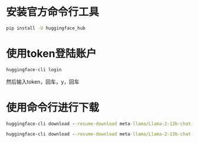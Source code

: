 # 安装官方命令行工具
```cmd
pip install -U huggingface_hub
```

# 使用token登陆账户
```cmd
huggingface-cli login
```
然后输入token，回车，y，回车

# 使用命令行进行下载
```cmd
huggingface-cli download --resume-download meta-llama/Llama-2-13b-chat-hf
```

```cmd
huggingface-cli download --resume-download meta-llama/Llama-2-13b-chat-hf --local-dir Llama-2-13b-chat-hf
```
